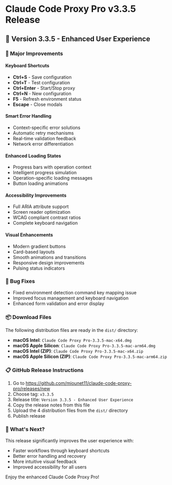 # Claude Code Proxy Pro v3.3.5 Release

## 🎉 Version 3.3.5 - Enhanced User Experience

### 🚀 Major Improvements

#### Keyboard Shortcuts
- **Ctrl+S** - Save configuration
- **Ctrl+T** - Test configuration  
- **Ctrl+Enter** - Start/Stop proxy
- **Ctrl+N** - New configuration
- **F5** - Refresh environment status
- **Escape** - Close modals

#### Smart Error Handling
- Context-specific error solutions
- Automatic retry mechanisms
- Real-time validation feedback
- Network error differentiation

#### Enhanced Loading States
- Progress bars with operation context
- Intelligent progress simulation
- Operation-specific loading messages
- Button loading animations

#### Accessibility Improvements
- Full ARIA attribute support
- Screen reader optimization
- WCAG compliant contrast ratios
- Complete keyboard navigation

#### Visual Enhancements
- Modern gradient buttons
- Card-based layouts
- Smooth animations and transitions
- Responsive design improvements
- Pulsing status indicators

### 🐛 Bug Fixes
- Fixed environment detection command key mapping issue
- Improved focus management and keyboard navigation
- Enhanced form validation and error display

### 📦 Download Files

The following distribution files are ready in the `dist/` directory:

- **macOS Intel**: `Claude Code Proxy Pro-3.3.5-mac-x64.dmg`
- **macOS Apple Silicon**: `Claude Code Proxy Pro-3.3.5-mac-arm64.dmg`
- **macOS Intel (ZIP)**: `Claude Code Proxy Pro-3.3.5-mac-x64.zip`
- **macOS Apple Silicon (ZIP)**: `Claude Code Proxy Pro-3.3.5-mac-arm64.zip`

### 📋 GitHub Release Instructions

1. Go to https://github.com/miounet11/claude-code-proxy-pro/releases/new
2. Choose tag: `v3.3.5`
3. Release title: `Version 3.3.5 - Enhanced User Experience`
4. Copy the release notes from this file
5. Upload the 4 distribution files from the `dist/` directory
6. Publish release

### 🎯 What's Next?

This release significantly improves the user experience with:
- Faster workflows through keyboard shortcuts
- Better error handling and recovery
- More intuitive visual feedback
- Improved accessibility for all users

Enjoy the enhanced Claude Code Proxy Pro!